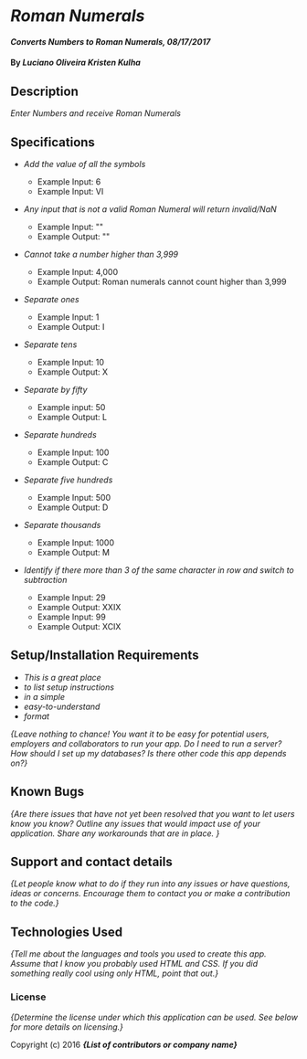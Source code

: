 # _Roman Numerals_

#### _Converts Numbers to Roman Numerals, 08/17/2017_

#### By _**Luciano Oliveira Kristen Kulha**_

## Description

_Enter Numbers and receive Roman Numerals_

## Specifications
* _Add the value of all the symbols_
  * Example Input: 6
  * Example Input: VI
* _Any input that is not a valid Roman Numeral will return invalid/NaN_
  * Example Input: ""
  * Example Output: ""
* _Cannot take a number higher than 3,999_
  * Example Input: 4,000
  * Example Output: Roman numerals cannot count higher than 3,999
* _Separate ones_
  * Example Input: 1
  * Example Output: I
* _Separate tens_
  * Example Input: 10
  * Example Output: X
* _Separate by fifty_
  * Example input: 50
  * Example Output: L
* _Separate hundreds_
  * Example Input: 100
  * Example Output: C
* _Separate five hundreds_
  * Example Input: 500
  * Example Output: D
* _Separate thousands_
  * Example Input: 1000
  * Example Output: M

* _Identify if there more than 3 of the same character in row and switch to subtraction_
  * Example Input: 29
  * Example Output: XXIX
  * Example Input: 99
  * Example Output: XCIX



## Setup/Installation Requirements

* _This is a great place_
* _to list setup instructions_
* _in a simple_
* _easy-to-understand_
* _format_

_{Leave nothing to chance! You want it to be easy for potential users, employers and collaborators to run your app. Do I need to run a server? How should I set up my databases? Is there other code this app depends on?}_

## Known Bugs

_{Are there issues that have not yet been resolved that you want to let users know you know?  Outline any issues that would impact use of your application.  Share any workarounds that are in place. }_

## Support and contact details

_{Let people know what to do if they run into any issues or have questions, ideas or concerns.  Encourage them to contact you or make a contribution to the code.}_

## Technologies Used

_{Tell me about the languages and tools you used to create this app. Assume that I know you probably used HTML and CSS. If you did something really cool using only HTML, point that out.}_

### License

*{Determine the license under which this application can be used.  See below for more details on licensing.}*

Copyright (c) 2016 **_{List of contributors or company name}_**
